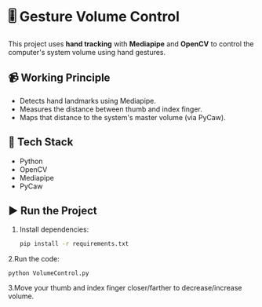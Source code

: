 # 🎚️ Gesture Volume Control

This project uses **hand tracking** with **Mediapipe** and **OpenCV** to control the computer's system volume using hand gestures.

## 📹 Working Principle
- Detects hand landmarks using Mediapipe.
- Measures the distance between thumb and index finger.
- Maps that distance to the system's master volume (via PyCaw).

## 🧠 Tech Stack
- Python
- OpenCV
- Mediapipe
- PyCaw

## ▶️ Run the Project
1. Install dependencies:
   ```bash
   pip install -r requirements.txt

2.Run the code:

    python VolumeControl.py

3.Move your thumb and index finger closer/farther to decrease/increase volume.

